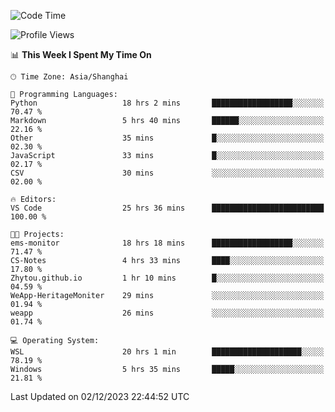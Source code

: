 <!--START_SECTION:waka-->
![Code Time](http://img.shields.io/badge/Code%20Time-1%2C419%20hrs%2051%20mins-blue)

![Profile Views](http://img.shields.io/badge/Profile%20Views-0-blue)

📊 **This Week I Spent My Time On** 

```text
🕑︎ Time Zone: Asia/Shanghai

💬 Programming Languages: 
Python                   18 hrs 2 mins       ██████████████████░░░░░░░   70.47 % 
Markdown                 5 hrs 40 mins       ██████░░░░░░░░░░░░░░░░░░░   22.16 % 
Other                    35 mins             █░░░░░░░░░░░░░░░░░░░░░░░░   02.30 % 
JavaScript               33 mins             █░░░░░░░░░░░░░░░░░░░░░░░░   02.17 % 
CSV                      30 mins             ░░░░░░░░░░░░░░░░░░░░░░░░░   02.00 % 

🔥 Editors: 
VS Code                  25 hrs 36 mins      █████████████████████████   100.00 % 

🐱‍💻 Projects: 
ems-monitor              18 hrs 18 mins      ██████████████████░░░░░░░   71.47 % 
CS-Notes                 4 hrs 33 mins       ████░░░░░░░░░░░░░░░░░░░░░   17.80 % 
Zhytou.github.io         1 hr 10 mins        █░░░░░░░░░░░░░░░░░░░░░░░░   04.59 % 
WeApp-HeritageMoniter    29 mins             ░░░░░░░░░░░░░░░░░░░░░░░░░   01.94 % 
weapp                    26 mins             ░░░░░░░░░░░░░░░░░░░░░░░░░   01.74 % 

💻 Operating System: 
WSL                      20 hrs 1 min        ████████████████████░░░░░   78.19 % 
Windows                  5 hrs 35 mins       █████░░░░░░░░░░░░░░░░░░░░   21.81 % 
```


 Last Updated on 02/12/2023 22:44:52 UTC
<!--END_SECTION:waka-->